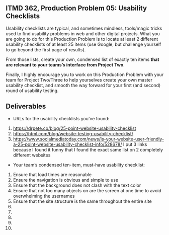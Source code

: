 ## ITMD 362, Production Problem 05: Usability Checklists

Usability checklists are typical, and sometimes mindless, tools/magic tricks used to find usability
problems in web and other digital projects. What you are going to do for this Production Problem is
to locate at least 2 different usability checklists of at least 25 items (use Google, but challenge
yourself to go beyond the first page of results).

From those lists, create your own, condensed list of exactly ten items **that are relevant to your
teams’s interface from Project Two**.

Finally, I highly encourage you to work on this Production Problem with your team for Project
Two/Three to help yourselves create your own master usability checklist, and smooth the way forward
for your first (and second) round of usability testing.

## Deliverables

* URLs for the usability checklists you’ve found:

1. https://drpete.co/blog/25-point-website-usability-checklist
2. https://html.com/blog/website-testing-usability-checklist/
3. https://www.socialmediatoday.com/news/is-your-website-user-friendly-a-25-point-website-usability-checklist-info/528678/
I put 3 links because I found it funny that I found the exact same list on 2 completely different websites

* Your team’s condensed ten-item, must-have usability checklist:

1.  Ensure that load times are reasonable
2.  Ensure the navigation is obvious and simple to use
3.  Ensure that the background does not clash with the text color
4.  Ensure that not too many objects on are the screen at one time to avoid overwhelming the usernames
5.  Ensure that the site structure is the same throughout the entire site
6.
7.
8.
9.
10.
